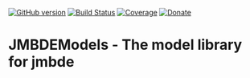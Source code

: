 <!--
@cond TURN_OFF_DOXYGEN
-->
[![GitHub version](https://badge.fury.io/gh/jmuelbert%2Fjmbdemodels.svg)](https://github.com/jmuelbert/jmbdemodels/releases)
[![Build Status](https://github.com/jmuelbert/jmbdemodels/workflows/build/badge.svg)](https://github.com/jmuelbert/jmbdemodels/actions)
[![Coverage](https://codecov.io/gh/jmuelbert/jmbdemodels/branch/master/graph/badge.svg)](https://codecov.io/gh/jmuelbert/jmbdemodels)
[![Donate](https://img.shields.io/badge/donate-paypal-blue.svg)](https://www.paypal.me/jmuelbert)

# JMBDEModels - The model library for jmbde